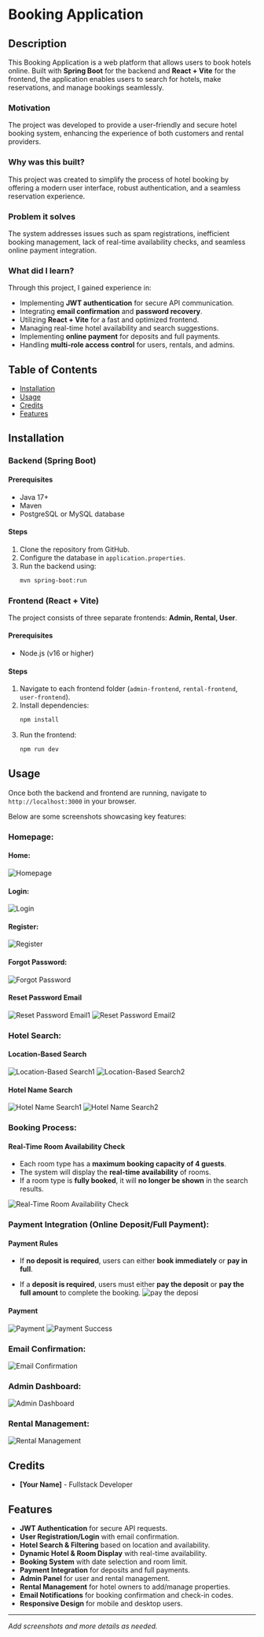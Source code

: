 # Booking Application

## Description
This Booking Application is a web platform that allows users to book hotels online. Built with **Spring Boot** for the backend and **React + Vite** for the frontend, the application enables users to search for hotels, make reservations, and manage bookings seamlessly.

### Motivation
The project was developed to provide a user-friendly and secure hotel booking system, enhancing the experience of both customers and rental providers.

### Why was this built?
This project was created to simplify the process of hotel booking by offering a modern user interface, robust authentication, and a seamless reservation experience.

### Problem it solves
The system addresses issues such as spam registrations, inefficient booking management, lack of real-time availability checks, and seamless online payment integration.

### What did I learn?
Through this project, I gained experience in:
- Implementing **JWT authentication** for secure API communication.
- Integrating **email confirmation** and **password recovery**.
- Utilizing **React + Vite** for a fast and optimized frontend.
- Managing real-time hotel availability and search suggestions.
- Implementing **online payment** for deposits and full payments.
- Handling **multi-role access control** for users, rentals, and admins.

## Table of Contents
- [Installation](#installation)
- [Usage](#usage)
- [Credits](#credits)
- [Features](#features)

## Installation

### Backend (Spring Boot)
#### Prerequisites
- Java 17+
- Maven
- PostgreSQL or MySQL database

#### Steps
1. Clone the repository from GitHub.
2. Configure the database in `application.properties`.
3. Run the backend using:
   ```sh
   mvn spring-boot:run
   ```

### Frontend (React + Vite)
The project consists of three separate frontends: **Admin, Rental, User**.

#### Prerequisites
- Node.js (v16 or higher)

#### Steps
1. Navigate to each frontend folder (`admin-frontend`, `rental-frontend`, `user-frontend`).
2. Install dependencies:
   ```sh
   npm install
   ```
3. Run the frontend:
   ```sh
   npm run dev
   ```

## Usage
Once both the backend and frontend are running, navigate to `http://localhost:3000` in your browser.

Below are some screenshots showcasing key features:

### Homepage:

#### Home:
![Homepage](https://github.com/user-attachments/assets/ff93ee46-9a0c-49c0-af9f-55e107c51b9e)
#### Login:
![Login](https://github.com/user-attachments/assets/e7fb170a-86f6-4533-9b0a-bd6d55d26d6b)
#### Register:
![Register](https://github.com/user-attachments/assets/032cfa94-9259-4fbe-97ed-e718ab9f7c11)
#### Forgot Password:
![Forgot Password](https://github.com/user-attachments/assets/32b33fc9-7ead-4e72-b7ff-fbe201971009)
#### Reset Password Email
![Reset Password Email1](https://github.com/user-attachments/assets/fc11131e-46ab-4bcf-9075-8450c6a88a46)
![Reset Password Email2](https://github.com/user-attachments/assets/a19f6dff-355e-4c0a-82b4-3b3ab311c94d)




### Hotel Search:
#### Location-Based Search
![Location-Based Search1](https://github.com/user-attachments/assets/bdbf259f-9d47-468f-9559-041173c91284)
![Location-Based Search2](https://github.com/user-attachments/assets/94c2677c-4823-4c65-a716-686c61c67e32)

#### Hotel Name Search
![Hotel Name Search1](https://github.com/user-attachments/assets/2c8fdd12-1351-4ee4-a0b5-81ef3b93df40)
![Hotel Name Search2](https://github.com/user-attachments/assets/135fa184-c080-4a87-b528-0bab8d219edd)






### Booking Process:
#### Real-Time Room Availability Check  
- Each room type has a **maximum booking capacity of 4 guests**.  
- The system will display the **real-time availability** of rooms.  
- If a room type is **fully booked**, it will **no longer be shown** in the search results.

![Real-Time Room Availability Check](https://github.com/user-attachments/assets/5bd96b22-3fd7-41a5-a6a2-e0e95e1f12f0)

### Payment Integration (Online Deposit/Full Payment):
#### Payment Rules  
- If **no deposit is required**, users can either **book immediately** or **pay in full**.


- If a **deposit is required**, users must either **pay the deposit** or **pay the full amount** to complete the booking.
![pay the deposi](https://github.com/user-attachments/assets/46830e26-2f36-4495-9ba5-ec6057ccfed7)



#### Payment
![Payment](https://github.com/user-attachments/assets/ed0a0ada-1249-49d5-954a-737290f36c9f)
![Payment Success](https://github.com/user-attachments/assets/2463b0a5-ea76-4172-8d61-b2e07b777180)




### Email Confirmation:

![Email Confirmation](https://github.com/user-attachments/assets/47e966ae-55d8-423e-809c-e9dab6ff0755)


### Admin Dashboard:

![Admin Dashboard](#)

### Rental Management:

![Rental Management](#)

## Credits
- **[Your Name]** - Fullstack Developer

## Features
- **JWT Authentication** for secure API requests.
- **User Registration/Login** with email confirmation.
- **Hotel Search & Filtering** based on location and availability.
- **Dynamic Hotel & Room Display** with real-time availability.
- **Booking System** with date selection and room limit.
- **Payment Integration** for deposits and full payments.
- **Admin Panel** for user and rental management.
- **Rental Management** for hotel owners to add/manage properties.
- **Email Notifications** for booking confirmation and check-in codes.
- **Responsive Design** for mobile and desktop users.

---

_Add screenshots and more details as needed._
